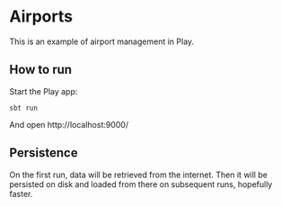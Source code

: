 # Airports

This is an example of airport management in Play.

## How to run

Start the Play app:

```
sbt run
```

And open http://localhost:9000/

## Persistence

On the first run, data will be retrieved from the internet. Then it will be persisted on disk and loaded from there on subsequent runs, hopefully faster.
